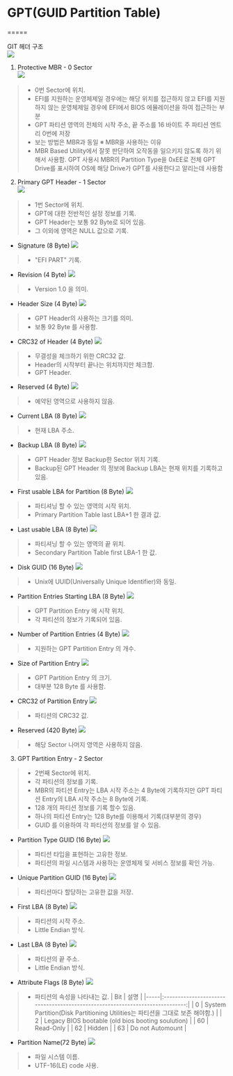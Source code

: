 # GPT(GUID Partition Table) 
=====

GIT 헤더 구조  
![](image/GPT_PARTITION-01.png)

 1. Protective MBR - 0 Sector  
![](image/GPT_PARTITION-02.png)  
> - 0번 Sector에 위치. 
> - EFI를 지원하는 운영체제일 경우에는 해당 위치를 접근하지 않고 EFI를 지원하지 않는 운영체제일 경우에 EFI에서 BIOS 에뮬레이션을 하여 접근하는 부분 
> - GPT 파티션 영역의 전체의 시작 주소, 끝 주소를 16 바이트 주 파티션 엔트리 0번에 저장 
> - 보는 방법은 MBR과 동일 
 ※ MBR을 사용하는 이유 
> - MBR Based Utility에서 잘못 판단하여 오작동을 일으키지 않도록 하기 위해서 사용함. GPT 사용시 MBR의 Partition Type을 0xEE로 전체 GPT Drive를 표시하여 OS에 해당 Drive가 GPT를 사용한다고 알리는데 사용함 
  
 2. Primary GPT Header - 1 Sector  
![](image/GPT_PARTITION-03.png)  
> - 1번 Sector에 위치.
> - GPT에 대한 전반적인 설정 정보를 기록.
> - GPT Header는 보통 92 Byte로 되어 있음. 
> - 그 이외에 영역은 NULL 값으로 기록. 

- Signature (8 Byte)
![](image/GPT_PARTITION-04.png)
> - "EFI PART" 기록.

- Revision (4 Byte)
![](image/GPT_PARTITION-05.png)
> - Version 1.0 을 의미.

- Header Size (4 Byte)
![](image/GPT_PARTITION-06.png)
> - GPT Header의 사용하는 크기를 의미.
> - 보통 92 Byte 를 사용함. 

- CRC32 of Header (4 Byte)
![](image/GPT_PARTITION-07.png)
> - 무결성을 체크하기 위한 CRC32 값.
> - Header의 시작부터 끝나는 위치까지만 체크함.
> - GPT Header.

- Reserved (4 Byte)
![](image/GPT_PARTITION-08.png)
> - 예약된 영역으로 사용하지 않음.

- Current LBA (8 Byte)
![](image/GPT_PARTITION-09.png)
> - 현재 LBA 주소.

- Backup LBA (8 Byte)
![](image/GPT_PARTITION-10.png)
> - GPT Header 정보 Backup한 Sector 위치 기록.
> - Backup된 GPT Header 의 정보에 Backup LBA는 현재 위치를 기록하고 있음.
 
- First usable LBA for Partition (8 Byte)
![](image/GPT_PARTITION-11.png)
> - 파티셔닝 할 수 있는 영역의 시작 위치.
> - Primary Partition Table last LBA+1 한 결과 값.

- Last usable LBA (8 Byte)
![](image/GPT_PARTITION-12.png)
> - 파티셔닝 할 수 있는 영역의 끝 위치.
> - Secondary Partition Table first LBA-1 한 값.

- Disk GUID (16 Byte)
![](image/GPT_PARTITION-13.png)
> - Unix에 UUID(Universally Unique Identifier)와 동일.

- Partition Entries Starting LBA (8 Byte)
![](image/GPT_PARTITION-14.png)
> - GPT Partition Entry 에 시작 위치.
> - 각 파티션의 정보가 기록되어 있음. 

- Number of Partition Entries (4 Byte)
![](image/GPT_PARTITION-15.png)
> - 지원하는 GPT Partition Entry 의 개수.

- Size of Partition Entry
![](image/GPT_PARTITION-16.png)
> - GPT Partition Entry 의 크기.
> - 대부분 128 Byte 를 사용함.

- CRC32 of Partition Entry
![](image/GPT_PARTITION-17.png)
> - 파티션의 CRC32 값.

- Reserved (420 Byte)
![](image/GPT_PARTITION-18.png)
> - 해당 Sector 나머지 영역은 사용하지 않음. 


 3. GPT Partition Entry - 2 Sector
> - 2번째 Sector에 위치.
> - 각 파티션의 정보를 기록.
> - MBR의 파티션 Entry는 LBA 시작 주소는 4 Byte에 기록하지만 GPT 파티션 Entry의 LBA 시작 주소는 8 Byte에 기록.
> - 128 개의 파티션 정보를 기록 할수 있음.
> - 하나의 파티션 Entry는 128 Byte를 이용해서 기록(대부분의 경우)
> - GUID 를 이용하여 각 파티션의 정보를 알 수 있음. 

- Partition Type GUID (16 Byte)
![](image/GPT_PARTITION-19.png)
> - 파티션 타입을 표현하는 고유한 정보.
> - 파티션의 파일 시스템과 사용하는 운영체제 및 서비스 정보를 확인 가능.

- Unique Partition GUID (16 Byte)
![](image/GPT_PARTITION-17.png)
> - 파티션마다 할당하는 고유한 값을 저장. 

- First LBA (8 Byte)
![](image/GPT_PARTITION-18.png)
> - 파티션의 시작 주소.
> - Little Endian 방식.

- Last LBA (8 Byte)
![](image/GPT_PARTITION-19.png)
> - 파티션의 끝 주소.
> - Little Endian 방식.

- Attribute Flags (8 Byte)
![](image/GPT_PARTITION-20.png)
> - 파티션의 속성을 나타내는 값. 
| Bit |                                     설명                                     |
|-----|:----------------------------------------------------------------------------:|
| 0   | System Partition(Disk Partitioning Utilities는 파티션을 그대로 보존 해야함.) |
| 2   | Legacy BIOS bootable (old bios booting soulution)                            |
| 60  | Read-Only                                                                    |
| 62  | Hidden                                                                       |
| 63  | Do not Automount                                                             |

- Partition Name(72 Byte)
![](image/GPT_PARTITION-21.png)
> - 파일 시스템 이름.
> - UTF-16(LE) code 사용.
